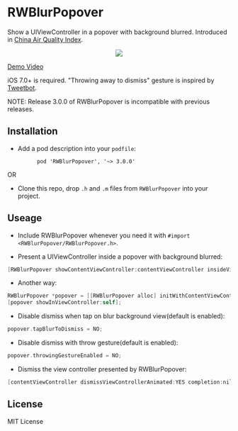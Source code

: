 RWBlurPopover
=============

Show a UIViewController in a popover with background blurred. Introduced in [China Air Quality Index](http://air.fresh-ideas.cc).

<p align="center">
    <a href="http://zhangbin.cc/temp/RWBlurPopover3/demo.mp4"><img src="https://raw.github.com/eternityz/RWBlurPopover/master/demo.gif" /></a>
</p>

[Demo Video](http://zhangbin.cc/temp/RWBlurPopover3/demo.mp4)

iOS 7.0+ is required. "Throwing away to dismiss" gesture is inspired by [Tweetbot](http://tapbots.com/software/tweetbot/).

NOTE: Release 3.0.0 of RWBlurPopover is incompatible with previous releases.

Installation
----

- Add a pod description into your `podfile`:

            pod 'RWBlurPopover', '~> 3.0.0'

OR

- Clone this repo, drop `.h` and `.m` files from `RWBlurPopover` into your project.

Useage
----
- Include RWBlurPopover whenever you need it with `#import <RWBlurPopover/RWBlurPopover.h>`.

- Present a UIViewController inside a popover with background blurred:

```objective-c
[RWBlurPopover showContentViewController:contentViewController insideViewController:presentingViewController];
```

- Another way:
```objective-c
RWBlurPopover *popover = [[RWBlurPopover alloc] initWithContentViewController:nav];
[popover showInViewController:self];
```

- Disable dismiss when tap on blur background view(default is enabled):
```objective-c
popover.tapBlurToDismiss = NO;
```

- Disable dismiss with throw gesture(default is enabled):
```objective-c
popover.throwingGestureEnabled = NO;
```

- Dismiss the view controller presented by RWBlurPopover:

```objective-c
[contentViewController dismissViewControllerAnimated:YES completion:nil];
```

License
----
MIT License
